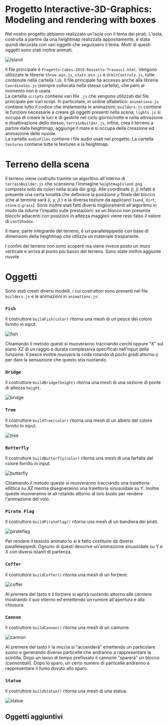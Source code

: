 # Progetto Interactive-3D-Graphics: Modeling and rendering with boxes

Nel nostro progetto abbiamo realizzato un'isola con il tema dei pirati. L'isola, costruita a partire da una heightmap realizzata appositamente, è stata quindi decorata con vari oggetti che seguissero il tema. Molti di questi oggetti sono stati inoltre animati.

![Island](https://raw.githubusercontent.com/interactive3dgraphicscourse-uniud-2019/cubes-2019-rossetto-travasci/master/screenshots/island_example.png)

Il file principale è `Progetto-Cubes-2019-Rossetto-Travasci.html`. Vengono utilizzate le librerie `three.min.js`, `stats.min.js` e `OrbitControls.js`, tutte contenute nella cartella `lib`. Il file principale ha accesso anche alla libreria `Coordinates.js` (sempre collocata nella stessa cartella), che però al momento non è usata.  
La cartella `scripts` contiene vari file `.js` che vengono utilizzati dal file principale per vari scopi. In particolare, in ordine alfabetico: `animations.js` contiene tutto il codice che implementa le animazioni; `builders.js` contiene le funzioni necessarie a creare gli oggetti presenti nella scena; `lights.js` si occupa di creare le luci e di gestirle nel ciclo giorno/notte e nella attivazione e disattivazione dello stesso; `terrainBuilder.js`, infine, crea il terreno a partire dalla heightmap, aggiunge il mare e si occupa della creazione ed animazione delle nuvole.  
La cartella `audioFiles` contiene i file audio usati nel progetto.
La cartella `textures` contiene tutte le textures e la heightmap.

# Terreno della scena

Il terreno viene costruito tramite un algoritmo all'interno di `terrainBuilder.js` che scansiona l'immagine `heightmapIsland.png` composta solo da colori nella scala dei grigi. Alle coordinate *(i, j)* infatti è presente una certa tonalità che definisce la posizione *y* finale del blocco (che al termine sarà *(i, y, j)* ) e la diversa texture da applicarci (`sand`, `dirt`, `stone` o `grass`). Sono inoltre stati fatti diversi miglioramenti all'algoritmo in modo da ridurre l'impatto sulle prestazioni: se un blocco non presenta blocchi adiacenti con posizioni in altezza maggiori viene reso falso il valore di `castShadow`. 

Il mare, parte integrante del terreno, è un parallelepipedo con base di dimensioni della heightmap che utilizza un materiale trasparente.

I confini del terreno non sono scoperti ma viene invece posto un muro verticale e arriva al punto più basso del terreno.
Sono state inoltre aggiunte nuvole

# Oggetti

Sono stati creati diversi modelli, i cui costruttori sono presenti nel file `builders.js` e le animazioni in `animations.js`:

### `Fish`
Il costruttore `buildFish(color)` ritorna una mesh di un pesce del colore fornito in input. 

![fish](https://raw.githubusercontent.com/interactive3dgraphicscourse-uniud-2019/cubes-2019-rossetto-travasci/master/screenshots/fishes_example.png)

Chiamando il metodo questi si muoveranno tracciando cerchi oppure "8" sul piano XZ di un raggio e durata complessiva specificati nell'input della funzione. Il pesce inoltre muoverà la coda rotando di pochi gradi attorno y per dare la sensazione che questo stia nuotando. 
### `Bridge`
Il costruttore `buildBridge(height)` ritorna una mesh di una sezione di ponte di altezza `height`. 

![bridge](https://raw.githubusercontent.com/interactive3dgraphicscourse-uniud-2019/cubes-2019-rossetto-travasci/master/screenshots/bridge_example.png)

### `Tree` 
Il costruttore `buildTree(color)` ritorna una mesh di un albero del colore fornito in input. 

![tree](https://raw.githubusercontent.com/interactive3dgraphicscourse-uniud-2019/cubes-2019-rossetto-travasci/master/screenshots/tree_example.png)

### `Butterfly`
Il costruttore `buildButterfly(color)` ritorna una mesh di una farfalla del colore fornito in input. 

![butterfly](https://raw.githubusercontent.com/interactive3dgraphicscourse-uniud-2019/cubes-2019-rossetto-travasci/master/screenshots/Butterflies.png)

Chiamando il metodo queste si muoveranno tracciando una traiettoria ellittica su XZ mentre disegneranno una traiettoria sinusoidale su Y. Inoltre queste muoveranno le ali rotando attorno al loro busto per rendere l'animazione del volo.
### `Pirate Flag`
Il costruttore `buildPirateFlag()` ritorna una mesh di un bandiera dei pirati. 

![pirateflag](https://raw.githubusercontent.com/interactive3dgraphicscourse-uniud-2019/cubes-2019-rossetto-travasci/master/screenshots/PirateFlag.png)

Per rendere il tessuto animato lo si è fatto costituire da diversi parallelepipedi. Ognuno di questi descrive un'animazione sinusoidale su Y e X con diversi istanti di partenza.
### `Coffer` 
Il costruttore `buildCoffer()` ritorna una mesh di un forziere. 

![coffer](https://raw.githubusercontent.com/interactive3dgraphicscourse-uniud-2019/cubes-2019-rossetto-travasci/master/screenshots/coffer_example.png)

Al premere del tasto `O` il forziere si aprirà ruotando attorno alle cerniere mostrando il suo interno ed emettendo un rumore all'apertura e alla chiusura.
### `Cannon` 
Il costruttore `buildCannon()` ritorna una mesh di un cannone. 

![cannon](https://raw.githubusercontent.com/interactive3dgraphicscourse-uniud-2019/cubes-2019-rossetto-travasci/master/screenshots/AddedCannon.png)

Al premere del tasto `F` la miccia si "accenderà" emettendo un particolare suono e generando diverse particelle che andranno a rappresentare la scintilla. Dopo un lasso di tempo prefissato il cannone "sparerà" un blocco (cannonball). Dopo lo sparo, un certo numero di particelle andranno a rappresentare il fumo dovuto allo sparo.
### `Statue` 
Il costruttore `buildStatue()` ritorna una mesh di una statua. 

![statue](https://raw.githubusercontent.com/interactive3dgraphicscourse-uniud-2019/cubes-2019-rossetto-travasci/master/screenshots/Statue.png)

## Oggetti aggiuntivi
